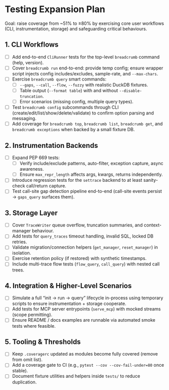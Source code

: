 # Testing Expansion Plan

Goal: raise coverage from ~51% to ≥80% by exercising core user workflows (CLI, instrumentation, storage) and safeguarding critical behaviours.

## 1. CLI Workflows
- [ ] Add end-to-end `CliRunner` tests for the top-level `breadcrumb` command (help, version).
- [ ] Cover `breadcrumb run` end-to-end: provide temp config; ensure wrapper script injects config includes/excludes, sample-rate, and `--max-chars`.
- [ ] Exercise `breadcrumb query` smart commands:
  - [ ] `--gaps`, `--call`, `--flow`, `--fuzzy` with realistic DuckDB fixtures.
  - [ ] Table output (`--format table`) with and without `--disable-truncation`.
  - [ ] Error scenarios (missing config, multiple query types).
- [ ] Test `breadcrumb config` subcommands through CLI (create/edit/list/show/delete/validate) to confirm option parsing and messaging.
- [ ] Add coverage for `breadcrumb top`, `breadcrumb list`, `breadcrumb get`, and `breadcrumb exceptions` when backed by a small fixture DB.

## 2. Instrumentation Backends
- [ ] Expand PEP 669 tests:
  - [ ] Verify include/exclude patterns, auto-filter, exception capture, async awareness.
  - [ ] Ensure `max_repr_length` affects args, kwargs, returns independently.
- [ ] Introduce regression tests for the `settrace` backend to at least sanity-check call/return capture.
- [ ] Test call-site gap detection pipeline end-to-end (call-site events persist → `gaps_query` surfaces them).

## 3. Storage Layer
- [ ] Cover `TraceWriter` queue overflow, truncation summaries, and context-manager behaviour.
- [ ] Add tests for `query_traces` timeout handling, invalid SQL, locked DB retries.
- [ ] Validate migration/connection helpers (`get_manager`, `reset_manager`) in isolation.
- [ ] Exercise retention policy (if restored) with synthetic timestamps.
- [ ] Include multi-trace flow tests (`flow_query`, `call_query`) with nested call trees.

## 4. Integration & Higher-Level Scenarios
- [ ] Simulate a full “init → run → query” lifecycle in-process using temporary scripts to ensure instrumentation + storage cooperate.
- [ ] Add tests for MCP server entrypoints (`serve_mcp`) with mocked streams (scope permitting).
- [ ] Ensure README / docs examples are runnable via automated smoke tests where feasible.

## 5. Tooling & Thresholds
- [ ] Keep `.coveragerc` updated as modules become fully covered (remove from omit list).
- [ ] Add a coverage gate to CI (e.g., `pytest --cov --cov-fail-under=80` once stable).
- [ ] Document fixture utilities and helpers inside `tests/` to reduce duplication.
